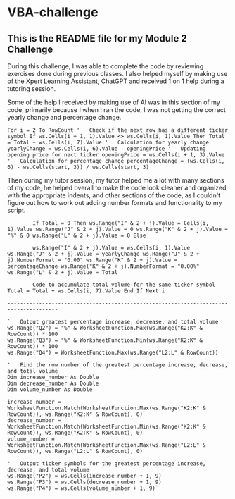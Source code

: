 # VBA-challenge

## This is the README file for my Module 2 Challenge

During this challenge, I was able to complete the code by reviewing exercises done during previous classes. I also helped myself by making use of the Xpert Learning Assistant, ChatGPT and received 1 on 1 help during a tutoring session.

Some of the help I received by making use of AI was in this section of my code, primarily because I when I ran the code, I was not getting the correct yearly change and percentage change.

`For i = 2 To RowCount
        '   Check if the next row has a different ticker symbol
        If ws.Cells(i + 1, 1).Value <> ws.Cells(i, 1).Value Then
            Total = Total + ws.Cells(i, 7).Value
            '   Calculation for yearly change
            yearlyChange = ws.Cells(i, 6).Value - openingPrice
            '   Updating opening price for nect ticker
            openingPrice = ws.Cells(i + 1, 3).Value
            '   Calculation for percentage change
            percentageChange = (ws.Cells(i, 6) - ws.Cells(start, 3)) / ws.Cells(start, 3)`

Then during my tutor session, my tutor helped me a lot with many sections of my code, he helped overall to make the code look cleaner and organized with the appropriate indents, and other sections of the code, as I couldn't figure out how to work out adding number formats and functionality to my script.

`        If Total = 0 Then
                ws.Range("I" & 2 + j).Value = Cells(i, 1).Value
                ws.Range("J" & 2 + j).Value = 0
                ws.Range("K" & 2 + j).Value = "%" & 0
                ws.Range("L" & 2 + j).Value = 0
            Else`

`        ws.Range("I" & 2 + j).Value = ws.Cells(i, 1).Value
                ws.Range("J" & 2 + j).Value = yearlyChange
                ws.Range("J" & 2 + j).NumberFormat = "0.00"
                ws.Range("K" & 2 + j).Value = percentageChange
                ws.Range("K" & 2 + j).NumberFormat = "0.00%"
                ws.Range("L" & 2 + j).Value = Total`


`        Code to accumulate total volume for the same ticker symbol
            Total = Total + ws.Cells(i, 7).Value
        End If
    Next i`
    
    --------------------------------------------------------------------------------------
   
    `   Output greatest percentage increase, decrease, and total volume
    ws.Range("Q2") = "%" & WorksheetFunction.Max(ws.Range("K2:K" & RowCount)) * 100
    ws.Range("Q3") = "%" & WorksheetFunction.Min(ws.Range("K2:K" & RowCount)) * 100
    ws.Range("Q4") = WorksheetFunction.Max(ws.Range("L2:L" & RowCount))
    
    '   Find the row number of the greatest percentage increase, decrease, and total volume
    Dim increase_number As Double
    Dim decrease_number As Double
    Dim volume_number As Double
  
    increase_number = WorksheetFunction.Match(WorksheetFunction.Max(ws.Range("K2:K" & RowCount)), ws.Range("K2:K" & RowCount), 0)
    decrease_number = WorksheetFunction.Match(WorksheetFunction.Min(ws.Range("K2:K" & RowCount)), ws.Range("K2:K" & RowCount), 0)
    volume_number = WorksheetFunction.Match(WorksheetFunction.Max(ws.Range("L2:L" & RowCount)), ws.Range("L2:L" & RowCount), 0)
    
    '   Output ticker symbols for the greatest percentage increase, decrease, and total volume
    ws.Range("P2") = ws.Cells(increase_number + 1, 9)
    ws.Range("P3") = ws.Cells(decrease_number + 1, 9)
    ws.Range("P4") = ws.Cells(volume_number + 1, 9)`

